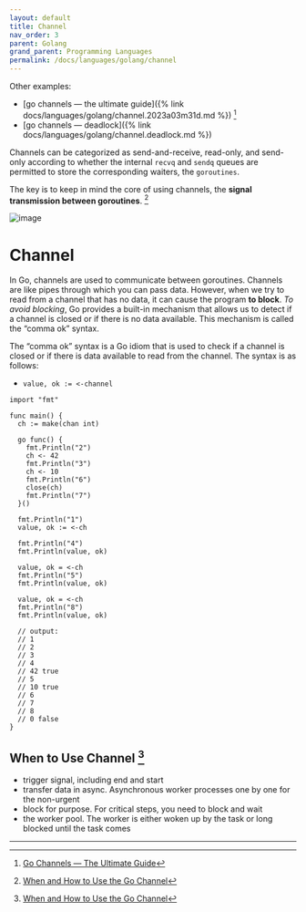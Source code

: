 ```yaml
---
layout: default
title: Channel
nav_order: 3
parent: Golang
grand_parent: Programming Languages
permalink: /docs/languages/golang/channel
---
```


Other examples:
- [go channels — the ultimate guide]({% link docs/languages/golang/channel.2023a03m31d.md %}) [^1]
- [go channels — deadlock]({% link docs/languages/golang/channel.deadlock.md %})


Channels can be categorized as send-and-receive, read-only, and send-only according to whether the internal `recvq` and `sendq` queues are permitted to store the corresponding waiters, the `goroutines`.

The key is to keep in mind the core of using channels, the __signal transmission between goroutines__. [^2]

![image](https://miro.medium.com/v2/resize:fit:1400/format:webp/1*a7botFtrJhid0KWeKB4AYg.png)

# Channel

In Go, channels are used to communicate between goroutines. Channels are like pipes through which you can pass data. However, when we try to read from a channel that has no data, it can cause the program __to block__. _To avoid blocking_, Go provides a built-in mechanism that allows us to detect if a channel is closed or if there is no data available. This mechanism is called the “comma ok” syntax.

The “comma ok” syntax is a Go idiom that is used to check if a channel is closed or if there is data available to read from the channel. The syntax is as follows:
- `value, ok := <-channel`

```golang
import "fmt"

func main() {
  ch := make(chan int)

  go func() {
    fmt.Println("2")
    ch <- 42
    fmt.Println("3")
    ch <- 10
    fmt.Println("6")
    close(ch)
    fmt.Println("7")
  }()

  fmt.Println("1")
  value, ok := <-ch

  fmt.Println("4")
  fmt.Println(value, ok)

  value, ok = <-ch
  fmt.Println("5")
  fmt.Println(value, ok)

  value, ok = <-ch
  fmt.Println("8")
  fmt.Println(value, ok)

  // output:
  // 1
  // 2
  // 3
  // 4
  // 42 true
  // 5
  // 10 true
  // 6
  // 7
  // 8
  // 0 false
}
```

## When to Use Channel [^2]

- trigger signal, including end and start
- transfer data in async. Asynchronous worker processes one by one for the non-urgent
- block for purpose. For critical steps, you need to block and wait
- the worker pool. The worker is either woken up by the task or long blocked until the task comes

----

[^1]: [Go Channels — The Ultimate Guide](https://medium.com/@lordmoma/go-channels-the-ultimate-guide-3a2552a2a458)
[^2]: [When and How to Use the Go Channel](https://betterprogramming.pub/when-and-how-to-use-the-go-channel-58f82605156c)
